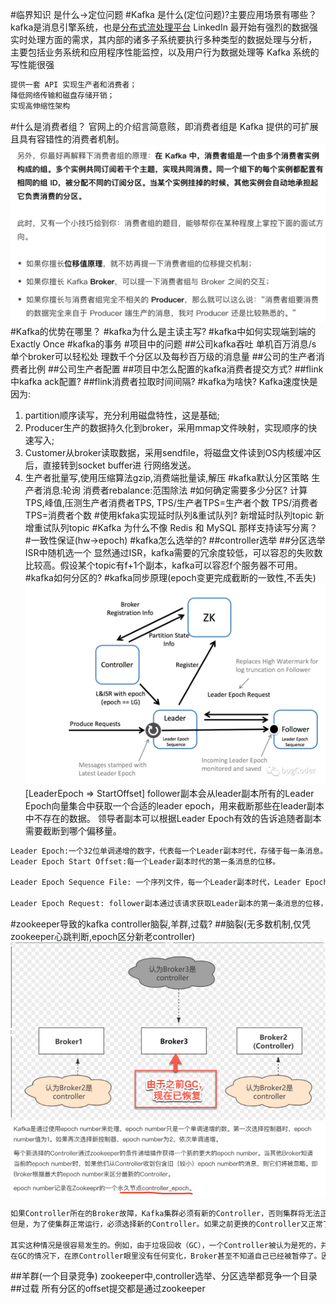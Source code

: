 #临界知识
是什么->定位问题
[](https://github.com/Snailclimb/JavaGuide/blob/main/docs/high-performance/message-queue/kafka%E7%9F%A5%E8%AF%86%E7%82%B9&%E9%9D%A2%E8%AF%95%E9%A2%98%E6%80%BB%E7%BB%93.md)
#Kafka 是什么(定位问题)?主要应用场景有哪些？
kafka是消息引擎系统，也是[分布式流处理平台](https://blog.csdn.net/weixin_48185778/article/details/111321994?ops_request_misc=&request_id=&biz_id=102&utm_term=kafka%2520stream%25E4%25B8%258Econsumer&utm_medium=distribute.pc_search_result.none-task-blog-2~all~sobaiduweb~default-2-111321994.first_rank_v2_pc_rank_v29#11_Kafka_Stream_6)
LinkedIn 最开始有强烈的数据强实时处理方面的需求，其内部的诸多子系统要执行多种类型的数据处理与分析，
主要包括业务系统和应用程序性能监控，以及用户行为数据处理等
Kafka 系统的写性能很强
```asp
提供一套 API 实现生产者和消费者；
降低网络传输和磁盘存储开销；
实现高伸缩性架构
```
#什么是消费者组？
官网上的介绍言简意赅，即消费者组是 Kafka 提供的可扩展且具有容错性的消费者机制。
![](.z_06_分布式_消息队列_kafka_00_常见问题_images/671d9981.png)
#Kafka的优势在哪里？
#kafka为什么是主读主写?
[](https://time.geekbang.org/column/article/246934)
#kafka中如何实现端到端的Exactly Once
#kafka的事务
#项目中的问题
##公司kafka吞吐
单机百万消息/s
单个broker可以轻松处 理数千个分区以及每秒百万级的消息量
##公司的生产者消费者比例
##公司生产者配置
##项目中怎么配置的kafka消费者提交方式?
##flink中kafka ack配置?
##flink消费者拉取时间间隔?
#kafka为啥快?
Kafka速度快是因为:
1. partition顺序读写，充分利用磁盘特性，这是基础;
2. Producer生产的数据持久化到broker，采用mmap文件映射，实现顺序的快速写入;
3. Customer从broker读取数据，采用sendfile，将磁盘文件读到OS内核缓冲区后，直接转到socket buffer进
行网络发送。
4. 生产者批量写,使用压缩算法gzip,消费端批量读,解压
#kafka默认分区策略
生产者消息:轮询
消费者rebalance:范围除法
#如何确定需要多少分区?
计算TPS,峰值,压测生产者消费者TPS,
TPS/生产者TPS=生产者个数
TPS/消费者TPS=消费者个数
#使用kfaka实现延时队列&重试队列?
新增延时队列topic
新增重试队列topic
#Kafka 为什么不像 Redis 和 MySQL 那样支持读写分离？
[](https://time.geekbang.org/column/article/222085)
#一致性保证(hw->epoch)
#kafka怎么选举的?
[](https://blog.51cto.com/u_15127573/2899602)
##controller选举
##分区选举
ISR中随机选一个
显然通过ISR，kafka需要的冗余度较低，可以容忍的失败数比较高。假设某个topic有f+1个副本，kafka可以容忍f个服务器不可用。
#kafka如何分区的?
[](https://blog.csdn.net/lizhitao/article/details/41778193)
#kafka同步原理(epoch变更完成截断的一致性,不丢失)
[](https://mp.weixin.qq.com/s?__biz=MjM5NzgyODc1Mw==&mid=2647754415&idx=1&sn=3dd59403fb1391a41d3f024f17cba7e3&chksm=bef127518986ae47f8382c8a171591345bd84ef96fbff4523b373728b79d0f3c953fbd471b9f&token=647212035&lang=zh_CN#rd)
![](.z_06_分布式_消息队列_kafka_00_常见问题_images/55460182.png)
[LeaderEpoch => StartOffset]
follower副本会从leader副本所有的Leader Epoch向量集合中获取一个合适的leader epoch，用来截断那些在leader副本中不存在的数据。
领导者副本可以根据Leader Epoch有效的告诉追随者副本需要截断到哪个偏移量。
```asp
Leader Epoch:一个32位单调递增的数字，代表每一个Leader副本时代，存储于每一条消息。
Leader Epoch Start Offset:每一个Leader副本时代的第一条消息的位移。

Leader Epoch Sequence File: 一个序列文件，每一个Leader副本时代，Leader Epoch Start Offset的变化记录存储在改文件中。

Leader Epoch Request: follower副本通过该请求获取Leader副本的第一条消息的位移，如果Leader副本所在分区不存在序列文件，获取的是Leader副本的Log End Offset。
```
#zookeeper导致的kafka controller脑裂,羊群,过载?
##脑裂(无多数机制,仅凭zookeeper心跳判断,epoch区分新老controller)
![](.z_06_分布式_消息队列_kafka_00_常见问题_images/82ef9892.png)
![](.z_06_分布式_消息队列_kafka_00_常见问题_images/345323be.png)
[](https://cloud.tencent.com/developer/news/863931)
```asp
如果Controller所在的Broker故障，Kafka集群必须有新的Controller，否则集群将无法正常工作。这儿存在一个问题。很难确定Broker是宕机还是只是暂时的故障。
但是，为了使集群正常运行，必须选择新的Controller。如果之前更换的Controller又正常了，不知道自己已经更换了，那么集群中就会出现两个Controller。

其实这种情况是很容易发生的。例如，由于垃圾回收（GC），一个Controller被认为是死的，并选择了一个新的控制器。
在GC的情况下，在原Controller眼里没有任何变化，Broker甚至不知道自己已经被暂停了。因此，它将继续充当当前Controller，这在分布式系统中很常见，称为裂脑。
```
##羊群(一个目录竞争)
zookeeper中,controller选举、分区选举都竞争一个目录
##过载
所有分区的offset提交都是通过zookeeper
